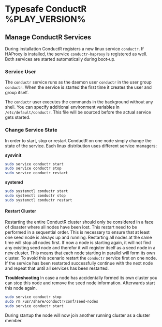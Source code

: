 # Typesafe ConductR %PLAY_VERSION%


## Manage ConductR Services

During installation ConductR registers a new linux service `conductr`. If HAProxy is installed, the service `conductr-haproxy` is registered as well. Both services are started automatically during boot-up.

### Service User
The `conductr` service runs as the daemon user `conductr` in the user group `conductr`. When the service is started the first time it creates the user and group itself.

The `conductr` user executes the commands in the background without any shell. You can specify additional environment variables in `/etc/default/conductr`. This file will be sourced before the actual service gets started.


### Change Service State

In order to start, stop or restart ConductR on one node simply change the state of the service. Each linux distribution uses different service managers:

**sysvinit**

```bash
sudo service conductr start
sudo service conductr stop
sudo service conductr restart
```

**systemd**

```bash
sudo systemctl conductr start
sudo systemctl conductr stop
sudo systemctl conductr restart
```

#### Restart Cluster

Restarting the entire ConductR cluster should only be considered in a face of disaster where all nodes have been lost. This restart need to be performed in a sequential order. This is necessary to ensure that at least one seed node is always up and running. Restarting all nodes at the same time will stop all nodes first. If now a node is starting again, it will not find any existing seed node and therefor it will register itself as a seed node in a new cluster. This means that each node starting in parallel will form its own cluster. To avoid this scenario restart the `conductr` service first on one node. If the service has been restarted successfully continue with the next node and repeat that until all services has been restarted.

**Troubleshooting**
In case a node has accidentally formed its own cluster you can stop this node and remove the seed node information. Afterwards start this node again.

```bash
sudo service conductr stop
sudo rm /usr/share/conductr/conf/seed-nodes
sudo service conductr start
```

During startup the node will now join another running cluster as a cluster member.